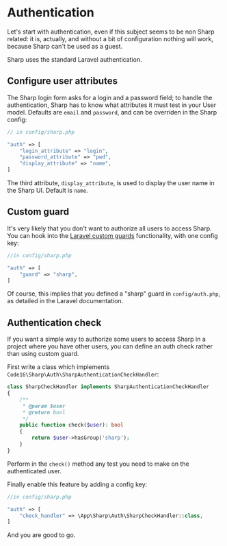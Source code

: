 # Authentication

Let's start with authentication, even if this subject seems to be non Sharp related: it is, actually, and without a bit of configuration nothing will work, because Sharp can't be used as a guest.

Sharp uses the standard Laravel authentication.

## Configure user attributes

The Sharp login form asks for a login and a password field; to handle the authentication, Sharp has to know what attributes it must test in your User model. Defaults are `email` and `password`, and can be overriden in the Sharp config:

```php
// in config/sharp.php

"auth" => [
    "login_attribute" => "login",
    "password_attribute" => "pwd",
    "display_attribute" => "name",
]
```

The third attribute, `display_attribute`, is used to display the user name in the Sharp UI. Default is `name`.

## Custom guard

It's very likely that you don't want to authorize all users to access Sharp. You can hook into the [Laravel custom guards](https://laravel.com/docs/5.4/authentication#adding-custom-guards) functionality, with one config key:

```php
//in config/sharp.php

"auth" => [
    "guard" => "sharp",
]
```

Of course, this implies that you defined a "sharp" guard in `config/auth.php`, as detailed in the Laravel documentation.

## Authentication check

If you want a simple way to authorize some users to access Sharp in a project where you have other users, you can define an auth check rather than using custom guard.

First write a class which implements `Code16\Sharp\Auth\SharpAuthenticationCheckHandler`:

```php
class SharpCheckHandler implements SharpAuthenticationCheckHandler
{
    /**
     * @param $user
     * @return bool
     */
    public function check($user): bool
    {
        return $user->hasGroup('sharp');
    }
}
```

Perform in the `check()` method any test you need to make on the authenticated user.

Finally enable this feature by adding a config key:

```php
//in config/sharp.php

"auth" => [
    "check_handler" => \App\Sharp\Auth\SharpCheckHandler::class,
]
```

And you are good to go.
